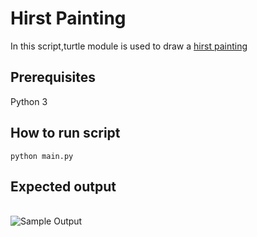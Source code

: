 # Hirst Painting
In this script,turtle module is used to draw a [hirst painting](https://i.guim.co.uk/img/static/sys-images/Arts/Arts_/Pictures/2012/1/13/1326458117290/Addictive---detail-of-Dam-007.jpg?width=465&quality=45&auto=format&fit=max&dpr=2&s=09510319fc3c5aa2dea3e7d3c52ebfcb)

## Prerequisites
Python 3

## How to run script
`python main.py`

##  Expected output
<br><img src="https://github.com/ima-eky/100-days-of-code-course/blob/main/img/hirst_painting.png" title="Sample Output"/>
